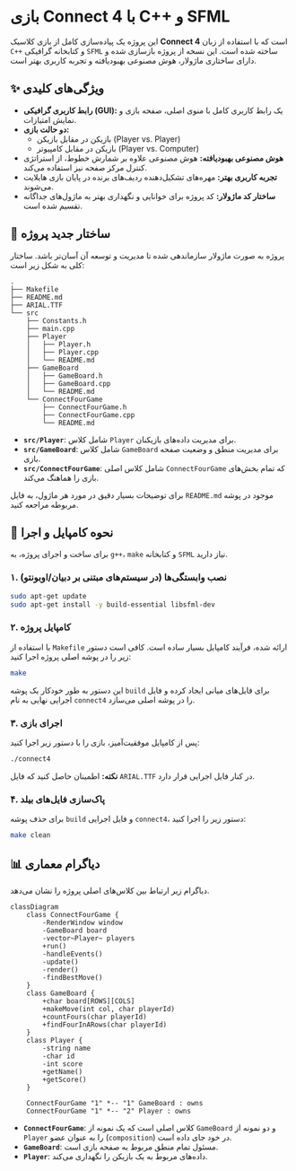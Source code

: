 # بازی Connect 4 با C++ و SFML

این پروژه یک پیاده‌سازی کامل از بازی کلاسیک **Connect 4** است که با استفاده از زبان `C++` و کتابخانه گرافیکی `SFML` ساخته شده است. این نسخه از پروژه بازسازی شده و دارای ساختاری ماژولار، هوش مصنوعی بهبودیافته و تجربه کاربری بهتر است.

## ✨ ویژگی‌های کلیدی

-   **رابط کاربری گرافیکی (GUI):** یک رابط کاربری کامل با منوی اصلی، صفحه بازی و نمایش امتیازات.
-   **دو حالت بازی:**
    -   بازیکن در مقابل بازیکن (Player vs. Player)
    -   بازیکن در مقابل کامپیوتر (Player vs. Computer)
-   **هوش مصنوعی بهبودیافته:** هوش مصنوعی علاوه بر شمارش خطوط، از استراتژی کنترل مرکز صفحه نیز استفاده می‌کند.
-   **تجربه کاربری بهتر:** مهره‌های تشکیل‌دهنده ردیف‌های برنده در پایان بازی هایلایت می‌شوند.
-   **ساختار کد ماژولار:** کد پروژه برای خوانایی و نگهداری بهتر به ماژول‌های جداگانه تقسیم شده است.

## 📁 ساختار جدید پروژه

پروژه به صورت ماژولار سازماندهی شده تا مدیریت و توسعه آن آسان‌تر باشد. ساختار کلی به شکل زیر است:

```
.
├── Makefile
├── README.md
├── ARIAL.TTF
└── src
    ├── Constants.h
    ├── main.cpp
    ├── Player
    │   ├── Player.h
    │   ├── Player.cpp
    │   └── README.md
    ├── GameBoard
    │   ├── GameBoard.h
    │   ├── GameBoard.cpp
    │   └── README.md
    └── ConnectFourGame
        ├── ConnectFourGame.h
        ├── ConnectFourGame.cpp
        └── README.md
```

-   **`src/Player`**: شامل کلاس `Player` برای مدیریت داده‌های بازیکنان.
-   **`src/GameBoard`**: شامل کلاس `GameBoard` برای مدیریت منطق و وضعیت صفحه بازی.
-   **`src/ConnectFourGame`**: شامل کلاس اصلی `ConnectFourGame` که تمام بخش‌های بازی را هماهنگ می‌کند.

برای توضیحات بسیار دقیق در مورد هر ماژول، به فایل `README.md` موجود در پوشه مربوطه مراجعه کنید.

## 🚀 نحوه کامپایل و اجرا

برای ساخت و اجرای پروژه، به `g++`، `make` و کتابخانه `SFML` نیاز دارید.

### ۱. نصب وابستگی‌ها (در سیستم‌های مبتنی بر دبیان/اوبونتو)

```bash
sudo apt-get update
sudo apt-get install -y build-essential libsfml-dev
```

### ۲. کامپایل پروژه

با استفاده از `Makefile` ارائه شده، فرآیند کامپایل بسیار ساده است. کافی است دستور زیر را در پوشه اصلی پروژه اجرا کنید:

```bash
make
```

این دستور به طور خودکار یک پوشه `build` برای فایل‌های میانی ایجاد کرده و فایل اجرایی نهایی به نام `connect4` را در پوشه اصلی می‌سازد.

### ۳. اجرای بازی

پس از کامپایل موفقیت‌آمیز، بازی را با دستور زیر اجرا کنید:

```bash
./connect4
```

**نکته:** اطمینان حاصل کنید که فایل `ARIAL.TTF` در کنار فایل اجرایی قرار دارد.

### ۴. پاک‌سازی فایل‌های بیلد

برای حذف پوشه `build` و فایل اجرایی `connect4`، دستور زیر را اجرا کنید:

```bash
make clean
```

## 📊 دیاگرام معماری

دیاگرام زیر ارتباط بین کلاس‌های اصلی پروژه را نشان می‌دهد.

```mermaid
classDiagram
    class ConnectFourGame {
        -RenderWindow window
        -GameBoard board
        -vector~Player~ players
        +run()
        -handleEvents()
        -update()
        -render()
        -findBestMove()
    }
    class GameBoard {
        +char board[ROWS][COLS]
        +makeMove(int col, char playerId)
        +countFours(char playerId)
        +findFourInARows(char playerId)
    }
    class Player {
        -string name
        -char id
        -int score
        +getName()
        +getScore()
    }

    ConnectFourGame "1" *-- "1" GameBoard : owns
    ConnectFourGame "1" *-- "2" Player : owns
```

-   **`ConnectFourGame`**: کلاس اصلی است که یک نمونه از `GameBoard` و دو نمونه از `Player` را به عنوان عضو (`composition`) در خود جای داده است.
-   **`GameBoard`**: مسئول تمام منطق مربوط به صفحه بازی است.
-   **`Player`**: داده‌های مربوط به یک بازیکن را نگهداری می‌کند.
